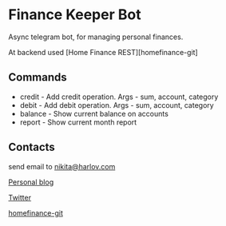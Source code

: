 # Finance Keeper Bot

Async telegram bot, for managing personal finances.

At backend used [Home Finance REST][homefinance-git]

## Commands

- credit - Add credit operation. Args - sum, account, category
- debit - Add debit operation. Args - sum, account, category
- balance - Show current balance on accounts
- report - Show current month report

## Contacts

send email to nikita@harlov.com

[Personal blog][blog]

[Twitter][twitter]

[twitter]: https://twitter.com/harlov
[blog]: http://blog.harlov.com
[homefinance-git](https://github.com/harlov/home-finance)